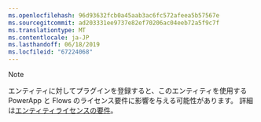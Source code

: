 ```yaml
---
ms.openlocfilehash: 96d93632fcb0a45aab3ac6fc572afeea5b57567e
ms.sourcegitcommit: ad203331ee9737e82ef70206ac04eeb72a5f9c7f
ms.translationtype: MT
ms.contentlocale: ja-JP
ms.lasthandoff: 06/18/2019
ms.locfileid: "67224068"
---
```

> [!NOTE]
> エンティティに対してプラグインを登録すると、このエンティティを使用する PowerApp と Flows のライセンス要件に影響を与える可能性があります。 詳細は[エンティティライセンスの要件](/powerapps/maker/common-data-service/data-platform-entity-licenses)。
